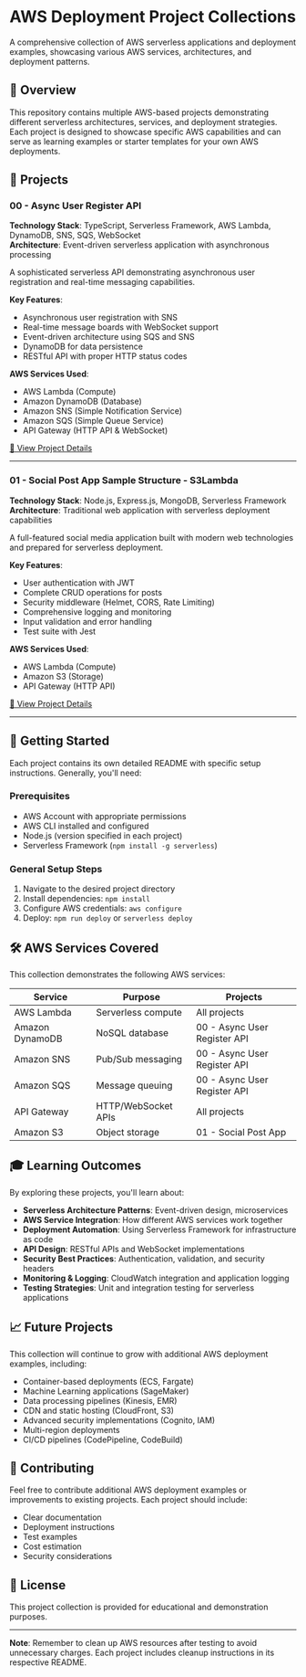 # AWS Deployment Project Collections

A comprehensive collection of AWS serverless applications and deployment examples, showcasing various AWS services, architectures, and deployment patterns.

## 🎯 Overview

This repository contains multiple AWS-based projects demonstrating different serverless architectures, services, and deployment strategies. Each project is designed to showcase specific AWS capabilities and can serve as learning examples or starter templates for your own AWS deployments.

## 📂 Projects

### 00 - Async User Register API

**Technology Stack**: TypeScript, Serverless Framework, AWS Lambda, DynamoDB, SNS, SQS, WebSocket  
**Architecture**: Event-driven serverless application with asynchronous processing

A sophisticated serverless API demonstrating asynchronous user registration and real-time messaging capabilities.

**Key Features**:

- Asynchronous user registration with SNS
- Real-time message boards with WebSocket support
- Event-driven architecture using SQS and SNS
- DynamoDB for data persistence
- RESTful API with proper HTTP status codes

**AWS Services Used**:

- AWS Lambda (Compute)
- Amazon DynamoDB (Database)
- Amazon SNS (Simple Notification Service)
- Amazon SQS (Simple Queue Service)
- API Gateway (HTTP API & WebSocket)

[📖 View Project Details](./00%20-%20AsyncUserRegisterApi/README.md)

---

### 01 - Social Post App Sample Structure - S3Lambda

**Technology Stack**: Node.js, Express.js, MongoDB, Serverless Framework  
**Architecture**: Traditional web application with serverless deployment capabilities

A full-featured social media application built with modern web technologies and prepared for serverless deployment.

**Key Features**:

- User authentication with JWT
- Complete CRUD operations for posts
- Security middleware (Helmet, CORS, Rate Limiting)
- Comprehensive logging and monitoring
- Input validation and error handling
- Test suite with Jest

**AWS Services Used**:

- AWS Lambda (Compute)
- Amazon S3 (Storage)
- API Gateway (HTTP API)

[📖 View Project Details](./01%20-%20SocialPostAppSampleStructure%20-%20S3Lambda/README.md)

---

## 🚀 Getting Started

Each project contains its own detailed README with specific setup instructions. Generally, you'll need:

### Prerequisites

- AWS Account with appropriate permissions
- AWS CLI installed and configured
- Node.js (version specified in each project)
- Serverless Framework (`npm install -g serverless`)

### General Setup Steps

1. Navigate to the desired project directory
2. Install dependencies: `npm install`
3. Configure AWS credentials: `aws configure`
4. Deploy: `npm run deploy` or `serverless deploy`

## 🛠️ AWS Services Covered

This collection demonstrates the following AWS services:

| Service | Purpose | Projects |
|---------|---------|----------|
| AWS Lambda | Serverless compute | All projects |
| Amazon DynamoDB | NoSQL database | 00 - Async User Register API |
| Amazon SNS | Pub/Sub messaging | 00 - Async User Register API |
| Amazon SQS | Message queuing | 00 - Async User Register API |
| API Gateway | HTTP/WebSocket APIs | All projects |
| Amazon S3 | Object storage | 01 - Social Post App |

## 🎓 Learning Outcomes

By exploring these projects, you'll learn about:

- **Serverless Architecture Patterns**: Event-driven design, microservices
- **AWS Service Integration**: How different AWS services work together
- **Deployment Automation**: Using Serverless Framework for infrastructure as code
- **API Design**: RESTful APIs and WebSocket implementations
- **Security Best Practices**: Authentication, validation, and security headers
- **Monitoring & Logging**: CloudWatch integration and application logging
- **Testing Strategies**: Unit and integration testing for serverless applications

## 📈 Future Projects

This collection will continue to grow with additional AWS deployment examples, including:

- Container-based deployments (ECS, Fargate)
- Machine Learning applications (SageMaker)
- Data processing pipelines (Kinesis, EMR)
- CDN and static hosting (CloudFront, S3)
- Advanced security implementations (Cognito, IAM)
- Multi-region deployments
- CI/CD pipelines (CodePipeline, CodeBuild)

## 🤝 Contributing

Feel free to contribute additional AWS deployment examples or improvements to existing projects. Each project should include:

- Clear documentation
- Deployment instructions
- Test examples
- Cost estimation
- Security considerations

## 📄 License

This project collection is provided for educational and demonstration purposes.

---

**Note**: Remember to clean up AWS resources after testing to avoid unnecessary charges. Each project includes cleanup instructions in its respective README.